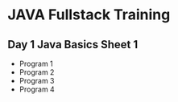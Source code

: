 # JAVA Fullstack Training
## Day 1 Java Basics Sheet 1
* Program 1
* Program 2
* Program 3
* Program 4
 
